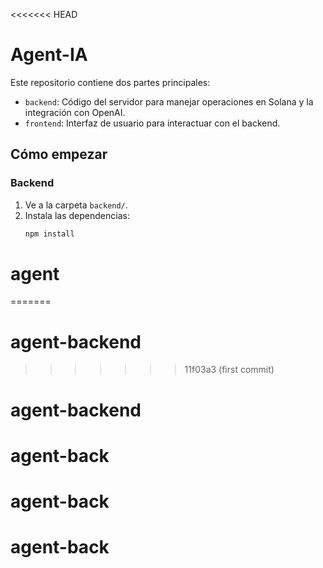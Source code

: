 <<<<<<< HEAD
# Agent-IA

Este repositorio contiene dos partes principales:

- `backend`: Código del servidor para manejar operaciones en Solana y la integración con OpenAI.
- `frontend`: Interfaz de usuario para interactuar con el backend.

## Cómo empezar

### Backend
1. Ve a la carpeta `backend/`.
2. Instala las dependencias:
   ```bash
   npm install
# agent
=======
# agent-backend
>>>>>>> 11f03a3 (first commit)
# agent-backend
# agent-back
# agent-back
# agent-back
